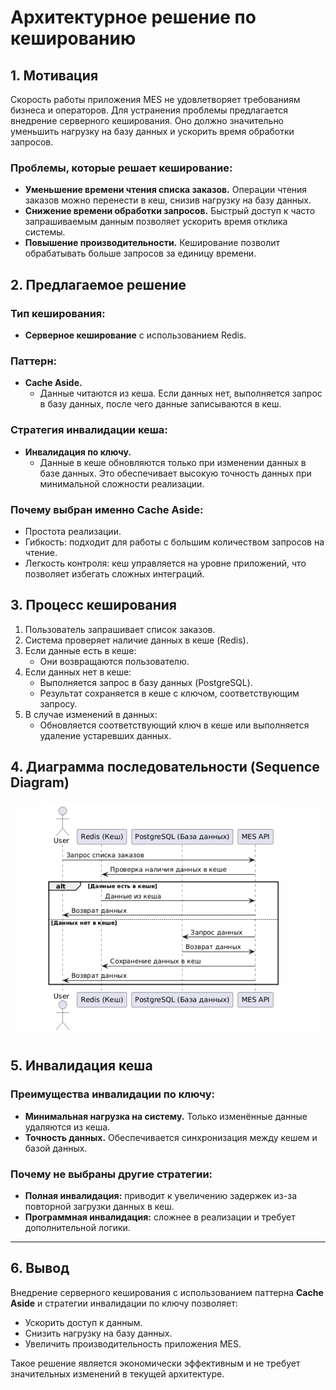 # Архитектурное решение по кешированию

## 1. Мотивация

Скорость работы приложения MES не удовлетворяет требованиям бизнеса и операторов. Для устранения проблемы предлагается внедрение серверного кеширования. Оно должно значительно уменьшить нагрузку на базу данных и ускорить время обработки запросов.

### Проблемы, которые решает кеширование:
- **Уменьшение времени чтения списка заказов.** Операции чтения заказов можно перенести в кеш, снизив нагрузку на базу данных.
- **Снижение времени обработки запросов.** Быстрый доступ к часто запрашиваемым данным позволяет ускорить время отклика системы.
- **Повышение производительности.** Кеширование позволит обрабатывать больше запросов за единицу времени.

## 2. Предлагаемое решение

### Тип кеширования:
- **Серверное кеширование** с использованием Redis.

### Паттерн:
- **Cache Aside.**
    - Данные читаются из кеша. Если данных нет, выполняется запрос в базу данных, после чего данные записываются в кеш.

### Стратегия инвалидации кеша:
- **Инвалидация по ключу.**
    - Данные в кеше обновляются только при изменении данных в базе данных. Это обеспечивает высокую точность данных при минимальной сложности реализации.

### Почему выбран именно Cache Aside:
- Простота реализации.
- Гибкость: подходит для работы с большим количеством запросов на чтение.
- Легкость контроля: кеш управляется на уровне приложений, что позволяет избегать сложных интеграций.

## 3. Процесс кеширования

1. Пользователь запрашивает список заказов.
2. Система проверяет наличие данных в кеше (Redis).
3. Если данные есть в кеше:
    - Они возвращаются пользователю.
4. Если данных нет в кеше:
    - Выполняется запрос в базу данных (PostgreSQL).
    - Результат сохраняется в кеше с ключом, соответствующим запросу.
5. В случае изменений в данных:
    - Обновляется соответствующий ключ в кеше или выполняется удаление устаревших данных.

## 4. Диаграмма последовательности (Sequence Diagram)

![img.png](img/img.png)

## 5. Инвалидация кеша

### Преимущества инвалидации по ключу:
- **Минимальная нагрузка на систему.** Только изменённые данные удаляются из кеша.
- **Точность данных.** Обеспечивается синхронизация между кешем и базой данных.

### Почему не выбраны другие стратегии:
- **Полная инвалидация:** приводит к увеличению задержек из-за повторной загрузки данных в кеш.
- **Программная инвалидация:** сложнее в реализации и требует дополнительной логики.

---

## 6. Вывод

Внедрение серверного кеширования с использованием паттерна **Cache Aside** и стратегии инвалидации по ключу позволяет:
- Ускорить доступ к данным.
- Снизить нагрузку на базу данных.
- Увеличить производительность приложения MES.

Такое решение является экономически эффективным и не требует значительных изменений в текущей архитектуре.
